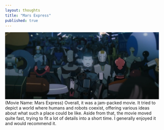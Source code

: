```yaml
---
layout: thoughts
title: "Mars Express"
published: true
---
```


<div class="image-container" style="text-align: center;">
    <img src="/images/visual_thoughts/Mars_Express.png" alt="Mars_Express" loading="lazy" />
</div>
(Movie Name: Mars Express) Overall, it was a jam-packed movie. It tried to depict a world where humans and robots coexist, offering various ideas about what such a place could be like. Aside from that, the movie moved quite fast, trying to fit a lot of details into a short time. I generally enjoyed it and would recommend it.

